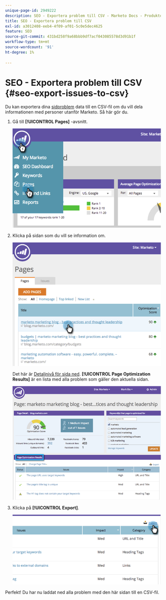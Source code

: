 ```yaml
---
unique-page-id: 2949222
description: SEO - Exportera problem till CSV - Marketo Docs - Produktdokumentation
title: SEO - Exportera problem till CSV
exl-id: a3012408-eeb4-4f09-af01-5c0e5dec4625
feature: SEO
source-git-commit: 431bd258f9a68bbb9df7acf043085578d3d91b1f
workflow-type: tm+mt
source-wordcount: '91'
ht-degree: 1%

---
```


# SEO - Exportera problem till CSV {#seo-export-issues-to-csv}

Du kan exportera dina [sidproblem](/help/marketo/product-docs/additional-apps/seo/pages/seo-understanding-pages.md) data till en CSV-fil om du vill dela informationen med personer utanför Marketo. Så här gör du.

1. Gå till **[!UICONTROL Pages]** -avsnitt.

   ![](assets/image2014-9-18-13-3a16-3a5.png)

1. Klicka på sidan som du vill se information om.

   ![](assets/image2014-9-18-13-3a16-3a8.png)

   Det här är [Detaljnivå för sida ned](/help/marketo/product-docs/additional-apps/seo/pages/seo-using-the-page-detail-drill-down.md). **[!UICONTROL Page Optimization Results]** är en lista med alla problem som gäller den aktuella sidan.

   ![](assets/image2014-9-18-13-3a16-3a12.png)

1. Klicka på **[!UICONTROL Export]**.

   ![](assets/image2014-9-18-13-3a16-3a39.png)

Perfekt! Du har nu laddat ned alla problem med den här sidan till en CSV-fil.
